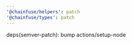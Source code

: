```yaml
---
'@chainfuse/helpers': patch
'@chainfuse/types': patch
---
```


deps(semver-patch): bump actions/setup-node
